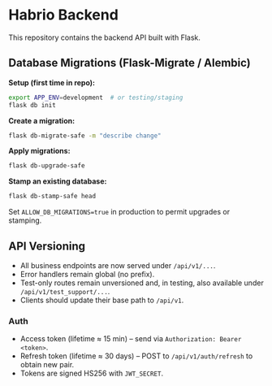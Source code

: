 # Habrio Backend

This repository contains the backend API built with Flask.

## Database Migrations (Flask-Migrate / Alembic)

**Setup (first time in repo):**
```bash
export APP_ENV=development  # or testing/staging
flask db init
```

**Create a migration:**
```bash
flask db-migrate-safe -m "describe change"
```

**Apply migrations:**
```bash
flask db-upgrade-safe
```

**Stamp an existing database:**
```bash
flask db-stamp-safe head
```

Set `ALLOW_DB_MIGRATIONS=true` in production to permit upgrades or stamping.


## API Versioning
- All business endpoints are now served under `/api/v1/...`.
- Error handlers remain global (no prefix).
- Test-only routes remain unversioned and, in testing, also available under `/api/v1/test_support/...`.
- Clients should update their base path to `/api/v1`.

### Auth

* Access token (lifetime ≈ 15 min) – send via `Authorization: Bearer <token>`.
* Refresh token (lifetime ≈ 30 days) – POST to `/api/v1/auth/refresh` to obtain new pair.
* Tokens are signed HS256 with `JWT_SECRET`.
